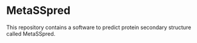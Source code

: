 # MetaSSpred
This repository contains a software to predict protein secondary structure called MetaSSpred. 
